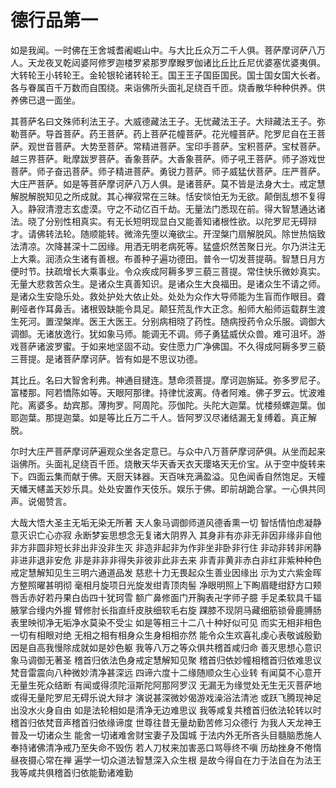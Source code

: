 <hgroup>
  <h1>德行品第一</h1>
</hgroup>

<p>如是我闻。一时佛在王舍城耆阇崛山中。与大比丘众万二千人俱。菩萨摩诃萨八万人。天龙夜叉乾闼婆阿修罗迦楼罗紧那罗摩睺罗伽诸比丘比丘尼优婆塞优婆夷俱。大转轮王小转轮王。金轮银轮诸转轮王。国王王子国臣国民。国士国女国大长者。各与眷属百千万数而自围绕。来诣佛所头面礼足绕百千匝。烧香散华种种供养。供养佛已退一面坐。</p>

<p>其菩萨名曰文殊师利法王子。大威德藏法王子。无忧藏法王子。大辩藏法王子。弥勒菩萨。导首菩萨。药王菩萨。药上菩萨花幢菩萨。花光幢菩萨。陀罗尼自在王菩萨。观世音菩萨。大势至菩萨。常精进菩萨。宝印手菩萨。宝积菩萨。宝杖菩萨。越三界菩萨。毗摩跋罗菩萨。香象菩萨。大香象菩萨。师子吼王菩萨。师子游戏世菩萨。师子奋迅菩萨。师子精进菩萨。勇锐力菩萨。师子威猛伏菩萨。庄严菩萨。大庄严菩萨。如是等菩萨摩诃萨八万人俱。是诸菩萨。莫不皆是法身大士。戒定慧解脱解脱知见之所成就。其心禅寂常在三昧。恬安惔怕无为无欲。颠倒乱想不复得入。静寂清澄志玄虚漠。守之不动亿百千劫。无量法门悉现在前。得大智慧通达诸法。晓了分别性相真实。有无长短明现显白又能善知诸根性欲。以陀罗尼无碍辩才。请佛转法轮。随顺能转。微渧先堕以淹欲尘。开涅槃门扇解脱风。除世热恼致法清凉。次降甚深十二因缘。用洒无明老病死等。猛盛炽然苦聚日光。尔乃洪注无上大乘。润渍众生诸有善根。布善种子遍功德田。普令一切发菩提萌。智慧日月方便时节。扶疏增长大乘事业。令众疾成阿耨多罗三藐三菩提。常住快乐微妙真实。无量大悲救苦众生。是诸众生真善知识。是诸众生大良福田。是诸众生不请之师。是诸众生安隐乐处。救处护处大依止处。处处为众作大导师能为生盲而作眼目。聋劓哑者作耳鼻舌。诸根毁缺能令具足。颠狂荒乱作大正念。船师大船师运载群生渡生死河。置涅槃岸。医王大医王。分别病相晓了药性。随病授药令众乐服。调御大调御。无诸放逸行。犹如象马师。能调无不调。师子勇猛威伏众兽。难可沮坏。游戏菩萨诸波罗蜜。于如来地坚固不动。安住愿力广净佛国。不久得成阿耨多罗三藐三菩提。是诸菩萨摩诃萨。皆有如是不思议功德。</p>

<p>其比丘。名曰大智舍利弗。神通目揵连。慧命须菩提。摩诃迦旃延。弥多罗尼子。富楼那。阿若憍陈如等。天眼阿那律。持律忧波离。侍者阿难。佛子罗云。忧波难陀。离婆多。劫宾那。薄拘罗。阿周陀。莎伽陀。头陀大迦葉。忧楼频螺迦葉。伽耶迦葉。那提迦葉。如是等比丘万二千人。皆阿罗汉尽诸结漏无复缚着。真正解脱。</p>

<p>尔时大庄严菩萨摩诃萨遍观众坐各定意已。与众中八万菩萨摩诃萨俱。从坐而起来诣佛所。头面礼足绕百千匝。烧散天华天香天衣天璎珞天无价宝。从于空中旋转来下。四面云集而献于佛。天厨天钵器。天百味充满盈溢。见色闻香自然饱足。天幢天幡天幰盖天妙乐具。处处安置作天伎乐。娱乐于佛。即前胡跪合掌。一心俱共同声。说偈赞言。</p>

<div class="commentary">
<span>大哉大悟大圣主</span><span>无垢无染无所著</span>
<span>天人象马调御师</span><span>道风德香熏一切</span>
<span>智恬情怕虑凝静</span><span>意灭识亡心亦寂</span>
<span>永断梦妄思想念</span><span>无复诸大阴界入</span>
<span>其身非有亦非无</span><span>非因非缘非自他</span>
<span>非方非圆非短长</span><span>非出非没非生灭</span>
<span>非造非起非为作</span><span>非坐非卧非行住</span>
<span>非动非转非闲静</span><span>非进非退非安危</span>
<span>非是非非非得失</span><span>非彼非此非去来</span>
<span>非青非黄非赤白</span><span>非红非紫种种色</span>
<span>戒定慧解知见生</span><span>三明六通道品发</span>
<span>慈悲十力无畏起</span><span>众生善业因缘出</span>
<span>示为丈六紫金晖</span><span>方整照曜甚明彻</span>
<span>毫相月旋项日光</span><span>旋发绀青顶肉髻</span>
<span>净眼明照上下眴</span><span>眉睫绀舒方口颊</span>
<span>唇舌赤好若丹果</span><span>白齿四十犹珂雪</span>
<span>额广鼻修面门开</span><span>胸表卍字师子臆</span>
<span>手足柔软具千辐</span><span>腋掌合缦内外握</span>
<span>臂修肘长指直纤</span><span>皮肤细软毛右旋</span>
<span>踝膝不现阴马藏</span><span>细筋锁骨鹿膊肠</span>
<span>表里映彻净无垢</span><span>净水莫染不受尘</span>
<span>如是等相三十二</span><span>八十种好似可见</span>
<span>而实无相非相色</span><span>一切有相眼对绝</span>
<span>无相之相有相身</span><span>众生身相相亦然</span>
<span>能令众生欢喜礼</span><span>虔心表敬诚殷勤</span>
<span>因是自高我慢除</span><span>成就如是妙色躯</span>
<span>我等八万之等众</span><span>俱共稽首咸归命</span>
<span>善灭思想心意识</span><span>象马调御无著圣</span>
<span>稽首归依法色身</span><span>戒定慧解知见聚</span>
<span>稽首归依妙幢相</span><span>稽首归依难思议</span>
<span>梵音雷震向八种</span><span>微妙清净甚深远</span>
<span>四谛六度十二缘</span><span>随顺众生心业转</span>
<span>有闻莫不心意开</span><span>无量生死众结断</span>
<span>有闻或得须陀洹</span><span>斯陀阿那阿罗汉</span>
<span>无漏无为缘觉处</span><span>无生无灭菩萨地</span>
<span>或得无量陀罗尼</span><span>无碍乐说大辩才</span>
<span>演说甚深微妙偈</span><span>游戏澡浴法清池</span>
<span>或跃飞腾现神足</span><span>出没水火身自由</span>
<span>如是法轮相如是</span><span>清净无边难思议</span>
<span>我等咸复共稽首</span><span>归依法轮转以时</span>
<span>稽首归依梵音声</span><span>稽首归依缘谛度</span>
<span>世尊往昔无量劫</span><span>勤苦修习众德行</span>
<span>为我人天龙神王</span><span>普及一切诸众生</span>
<span>能舍一切诸难舍</span><span>财宝妻子及国城</span>
<span>于法内外无所吝</span><span>头目髓脑悉施人</span>
<span>奉持诸佛清净戒</span><span>乃至失命不毁伤</span>
<span>若人刀杖来加害</span><span>恶口骂辱终不嗔</span>
<span>历劫挫身不倦惰</span><span>昼夜摄心常在禅</span>
<span>遍学一切众道法</span><span>智慧深入众生根</span>
<span>是故今得自在力</span><span>于法自在为法王</span>
<span>我等咸共俱稽首</span><span>归依能勤诸难勤</span>
</div>

